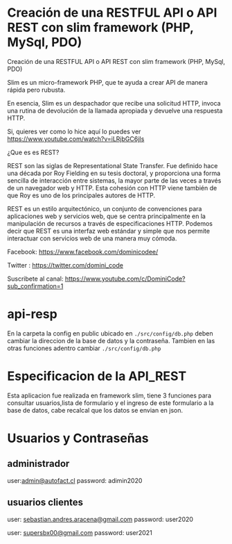 # Creación de una RESTFUL API o API REST con slim framework (PHP, MySql, PDO)

Creación de una RESTFUL API o API REST con slim framework (PHP, MySql, PDO)

Slim es un micro-framework PHP, que te ayuda a crear API de manera rápida pero rubusta.

En esencia, Slim es un despachador que recibe una solicitud HTTP, invoca una rutina de devolución de la llamada apropiada y devuelve una respuesta HTTP.

Si, quieres ver como lo hice aquí lo puedes ver 
https://www.youtube.com/watch?v=iLRjbGC6jIs

¿Que es es REST?

REST son las siglas de Representational State Transfer. Fue definido hace una década por Roy Fielding en su tesis doctoral, y proporciona una forma sencilla de interacción entre sistemas, la mayor parte de las veces a través de un navegador web y HTTP. Esta cohesión con HTTP viene también de que Roy es uno de los principales autores de HTTP.

REST es un estilo arquitectónico, un conjunto de convenciones para aplicaciones web y servicios web, que se centra principalmente en la manipulación de recursos a través de especificaciones HTTP. Podemos decir que REST es una interfaz web estándar y simple que nos permite interactuar con servicios web de una manera muy cómoda.



Facebook: https://www.facebook.com/dominicodee/

Twitter : https://twitter.com/domini_code

Suscribete al canal: https://www.youtube.com/c/DominiCode?sub_confirmation=1 

# api-resp

En la carpeta la config en public ubicado en `./src/config/db.php` deben cambiar la direccion de la base de datos y la contraseña.
Tambien en las otras funciones adentro cambiar  `./src/config/db.php`

# Especificacion de la API_REST

Esta aplicacion fue realizada en framework slim, tiene 3 funciones para consultar usuarios,lista de formulario y el ingreso de este formulario a la base de datos, cabe recalcal que los datos se envian en json.

#  Usuarios y Contraseñas

##  administrador
user:admin@autofact.cl
password: adimin2020

## usuarios clientes

user: sebastian.andres.aracena@gmail.com
password: user2020

user: supersbx00@gmail.com
password: user2021
